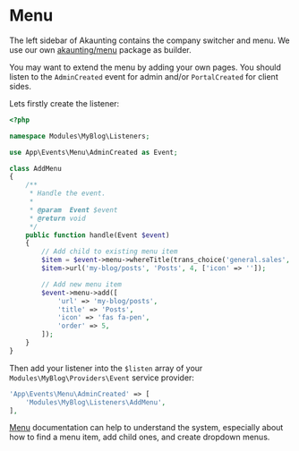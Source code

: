 Menu
====

The left sidebar of Akaunting contains the company switcher and menu. We use our own [akaunting/menu](https://github.com/akaunting/menu) package as builder.

You may want to extend the menu by adding your own pages. You should listen to the `AdminCreated` event for admin and/or `PortalCreated` for client sides.

Lets firstly create the listener:

```php
<?php

namespace Modules\MyBlog\Listeners;

use App\Events\Menu\AdminCreated as Event;

class AddMenu
{
    /**
     * Handle the event.
     *
     * @param  Event $event
     * @return void
     */
    public function handle(Event $event)
    {
        // Add child to existing menu item
        $item = $event->menu->whereTitle(trans_choice('general.sales', 2));
        $item->url('my-blog/posts', 'Posts', 4, ['icon' => '']);

        // Add new menu item
        $event->menu->add([
            'url' => 'my-blog/posts',
            'title' => 'Posts',
            'icon' => 'fas fa-pen',
            'order' => 5,
        ]);
    }
}
```

Then add your listener into the `$listen` array of your `Modules\MyBlog\Providers\Event` service provider:

```php
'App\Events\Menu\AdminCreated' => [
    'Modules\MyBlog\Listeners\AddMenu',
],
```

[Menu](https://github.com/akaunting/menu/wiki) documentation can help to understand the system, especially about how to find a menu item, add child ones, and create dropdown menus.
